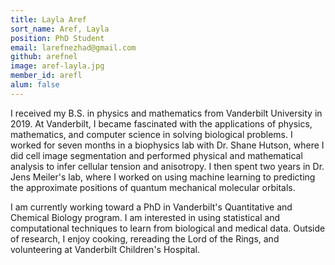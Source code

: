 ```yaml
---
title: Layla Aref
sort_name: Aref, Layla
position: PhD Student
email: larefnezhad@gmail.com
github: arefnel
image: aref-layla.jpg
member_id: arefl
alum: false
---
```


I received my B.S. in physics and mathematics from Vanderbilt University in 2019. At Vanderbilt, I became fascinated with the applications of physics, mathematics, and computer science in solving biological problems. I worked for seven months in a biophysics lab with Dr. Shane Hutson, where I did cell image segmentation and performed physical and mathematical analysis to infer cellular tension and anisotropy. I then spent two years in Dr. Jens Meiler's lab, where I worked on using machine learning to predicting the approximate positions of quantum mechanical molecular orbitals.

I am currently working toward a PhD in Vanderbilt's Quantitative and Chemical Biology program. I am interested in using statistical and computational techniques to learn from biological and medical data. Outside of research, I enjoy cooking, rereading the Lord of the Rings, and volunteering at Vanderbilt Children's Hospital.
